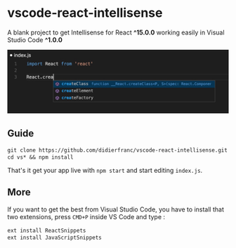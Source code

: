 # vscode-react-intellisense
A blank project to get Intellisense for React **^15.0.0** working easily in Visual Studio Code **^1.0.0**

![](screenshot.jpg)

## Guide

```
git clone https://github.com/didierfranc/vscode-react-intellisense.git
cd vs* && npm install
```

That's it get your app live with `npm start` and start editing `index.js`.

## More

If you want to get the best from Visual Studio Code, you have to install that two extensions, press `CMD+P` inside VS Code and type :

```
ext install ReactSnippets
ext install JavaScriptSnippets
```

